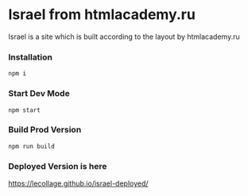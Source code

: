 # Israel from htmlacademy.ru

Israel is a site which is built according to the layout by htmlacademy.ru 

### Installation
```
npm i
```

### Start Dev Mode
```
npm start
```

### Build Prod Version
```
npm run build
```
### Deployed Version is here
https://lecollage.github.io/israel-deployed/
